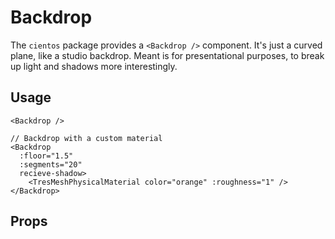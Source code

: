 # Backdrop

<DocsDemo>
    <BackdropDemo class="demo-scene" />
</DocsDemo>

The `cientos` package provides a `<Backdrop />` component. It's just a curved plane, like a studio backdrop. Meant is for presentational purposes, to break up light and shadows more interestingly.

## Usage

```vue
<Backdrop />

// Backdrop with a custom material
<Backdrop  
  :floor="1.5" 
  :segments="20" 
  recieve-shadow>
    <TresMeshPhysicalMaterial color="orange" :roughness="1" />
</Backdrop>
```

## Props

<CientosPropsTable component-path="src/core/staging/Backdrop.vue" :fields="['name', 'type', 'default', 'required']" />

